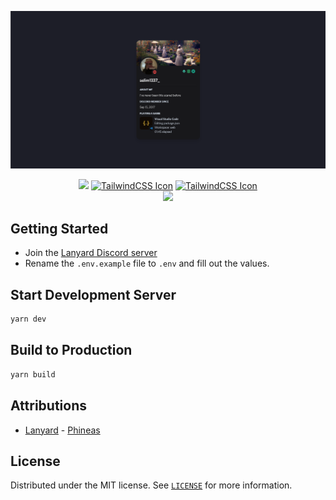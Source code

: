 <img 
      src="demo/demo.PNG"
      />

<div align="center">
	<p>
<a href="https://reactjs.org/"><img src="https://img.shields.io/badge/react-%2320232a.svg?style=for-the-badge&logo=react&logoColor=%2361DAFB) alt="React Icon" /></a>
<a href="https://www.typescriptlang.org/"><img src="https://img.shields.io/badge/typescript-%23007ACC.svg?style=for-the-badge&logo=typescript&logoColor=white" alt="TailwindCSS Icon" /></a>
<a href="https://tailwindcss.com/"><img src="https://img.shields.io/badge/tailwindcss-%2338B2AC.svg?style=for-the-badge&logo=tailwind-css&logoColor=white" alt="TailwindCSS Icon" /></a>
<br>
<img src="https://api.netlify.com/api/v1/badges/a682d7a2-a8f1-4266-9c1e-f47296905a81/deploy-status" />
	</p>
</div>

## Getting Started
- Join the [Lanyard Discord server](https://discord.gg/lanyard)
- Rename the `.env.example` file to `.env` and fill out the values.

## Start Development Server

```bash
yarn dev
```

## Build to Production

```bash
yarn build
```

## Attributions

- [Lanyard](https://github.com/Phineas/lanyard) - [Phineas](https://github.com/Phineas)


## License

Distributed under the MIT license. See [``LICENSE``](https://github.com/seliim1337/web/blob/main/LICENSE) for more information.

